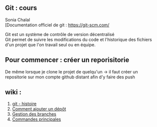 ## Git : cours
Sonia Chalal    
[Documentation officiel de git : https://git-scm.com/


Git est un système de contrôle de version décentralisé    
Git permet de suivre les modifications du code et l'historique des fichiers d'un projet que l'on travail seul ou en équipe.

## Pour commencer : créer un reporisitorie 
De même lorsque je clone le projet de quelqu'un -> il faut créer un repositorie sur mon compte github distant afin d'y faire des push
 
## wiki :    
1. [git - histoire](https://github.com/sonya76/Git-cours/wiki#git---son-histoire)
2. [Comment ajouter un dépôt](https://github.com/sonya76/Git-cours/wiki/Comment-ajouter-un-dep%C3%B4t)
3. [Gestion des branches](https://github.com/sonya76/Git-cours/wiki/Gestion-des-branches)
4. [Commandes principales](https://github.com/sonya76/Git-cours/wiki/Git---commandes-principales)
    
    
